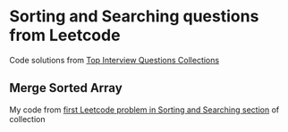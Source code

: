 # Sorting and Searching questions from Leetcode

Code solutions
from [Top Interview Questions Collections](https://leetcode.com/explore/interview/card/top-interview-questions-easy/)

## Merge Sorted Array

My code
from [first Leetcode problem in Sorting and Searching section](https://leetcode.com/explore/interview/card/top-interview-questions-easy/96/sorting-and-searching/587/)
of collection
